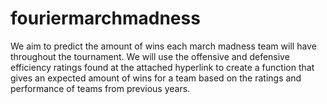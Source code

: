 # fouriermarchmadness
We aim to predict the amount of wins each march madness team will have throughout the tournament. We will use the offensive and defensive efficiency ratings found at the attached hyperlink to create a function that gives an expected amount of wins for a team based on the ratings and performance of teams from previous years. 
